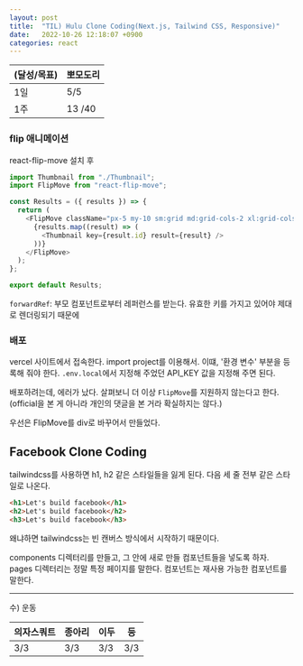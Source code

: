 ```yaml
---
layout: post
title:  "TIL) Hulu Clone Coding(Next.js, Tailwind CSS, Responsive)"
date:   2022-10-26 12:18:07 +0900
categories: react
---
```


| (달성/목표) | 뽀모도리   |
|----|--------|
| 1일 | 5/5    |
| 1주 | 13 /40 |



### flip 애니메이션

react-flip-move 설치 후 

```js
import Thumbnail from "./Thumbnail";
import FlipMove from "react-flip-move";

const Results = ({ results }) => {
  return (
    <FlipMove className="px-5 my-10 sm:grid md:grid-cols-2 xl:grid-cols-3 3xl:flex flex-wrap justify-center">
      {results.map((result) => (
        <Thumbnail key={result.id} result={result} />
      ))}
    </FlipMove>
  );
};

export default Results;
```

`forwardRef`: 부모 컴포넌트로부터 레퍼런스를 받는다. 유효한 키를 가지고 있어야 제대로 렌더링되기 때문에 




### 배포

vercel 사이트에서 접속한다. import project를 이용해서.
이떄, '환경 변수' 부분을 등록해 줘야 한다. `.env.local`에서 지정해 주었던 API_KEY 값을 지정해 주면 된다.

배포하려는데, 에러가 났다. 살펴보니 더 이상 `FlipMove`를 지원하지 않는다고 한다.(official을 본 게 아니라 개인의 댓글을 본 거라 확실하지는 않다.)

우선은 FlipMove를 div로 바꾸어서 만들었다.


<!-- 뽀모도리 3개까지 -->

## Facebook Clone Coding

tailwindcss를 사용하면 h1, h2 같은 스타일들을 잃게 된다. 다음 세 줄 전부 같은 스타일로 나온다.

```html
<h1>Let's build facebook</h1>
<h2>Let's build facebook</h2>
<h3>Let's build facebook</h3>
```

왜냐하면 tailwindcss는 빈 캔버스 방식에서 시작하기 때문이다. 

components 디렉터리를 만들고, 그 안에 새로 만들 컴포넌트들을 넣도록 하자. pages 디렉터리는 정말 특정 페이지를 말한다. 컴포넌트는 재사용 가능한 컴포넌트를 말한다.  



<hr />
수) 운동

| 의자스쿼트 | 종아리 | 이두  | 등 |
|---------|-----|-----|----|
| 3/3 | 3/3 | 3/3 | 3/3 |



